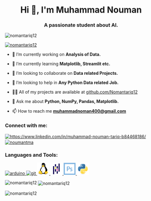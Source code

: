 <h1 align="center">Hi 👋, I'm Muhammad Nouman</h1>
<h3 align="center">A passionate student about AI.</h3>

<p align="left"> <img src="https://komarev.com/ghpvc/?username=nomantariq12&label=Profile%20views&color=0e75b6&style=flat" alt="nomantariq12" /> </p>

<p align="left"> <a href="https://github.com/ryo-ma/github-profile-trophy"><img src="https://github-profile-trophy.vercel.app/?username=nomantariq12" alt="nomantariq12" /></a> </p>

- 🔭 I’m currently working on **Analysis of Data.**

- 🌱 I’m currently learning **Matplotlib, Streamlit etc.**

- 👯 I’m looking to collaborate on **Data related Projects.**

- 🤝 I’m looking to help in **Any Python Data related Job.**

- 👨‍💻 All of my projects are available at [github.com/Nomantariq12](github.com/Nomantariq12)

- 💬 Ask me about **Python, NumPy, Pandas, Matplotlib.**

- 📫 How to reach me **muhammadnoman400@gmail.com**

<h3 align="left">Connect with me:</h3>
<p align="left">
<a href="https://linkedin.com/in/https://www.linkedin.com/in/muhammad-nouman-tariq-b84468186/" target="blank"><img align="center" src="https://raw.githubusercontent.com/rahuldkjain/github-profile-readme-generator/master/src/images/icons/Social/linked-in-alt.svg" alt="https://www.linkedin.com/in/muhammad-nouman-tariq-b84468186/" height="30" width="40" /></a>
<a href="https://kaggle.com/noumantma" target="blank"><img align="center" src="https://raw.githubusercontent.com/rahuldkjain/github-profile-readme-generator/master/src/images/icons/Social/kaggle.svg" alt="noumantma" height="30" width="40" /></a>
</p>

<h3 align="left">Languages and Tools:</h3>
<p align="left"> <a href="https://www.arduino.cc/" target="_blank" rel="noreferrer"> <img src="https://cdn.worldvectorlogo.com/logos/arduino-1.svg" alt="arduino" width="40" height="40"/> </a> <a href="https://git-scm.com/" target="_blank" rel="noreferrer"> <img src="https://www.vectorlogo.zone/logos/git-scm/git-scm-icon.svg" alt="git" width="40" height="40"/> </a> <a href="https://www.linux.org/" target="_blank" rel="noreferrer"> <img src="https://raw.githubusercontent.com/devicons/devicon/master/icons/linux/linux-original.svg" alt="linux" width="40" height="40"/> </a> <a href="https://pandas.pydata.org/" target="_blank" rel="noreferrer"> <img src="https://raw.githubusercontent.com/devicons/devicon/2ae2a900d2f041da66e950e4d48052658d850630/icons/pandas/pandas-original.svg" alt="pandas" width="40" height="40"/> </a> <a href="https://www.photoshop.com/en" target="_blank" rel="noreferrer"> <img src="https://raw.githubusercontent.com/devicons/devicon/master/icons/photoshop/photoshop-line.svg" alt="photoshop" width="40" height="40"/> </a> <a href="https://www.python.org" target="_blank" rel="noreferrer"> <img src="https://raw.githubusercontent.com/devicons/devicon/master/icons/python/python-original.svg" alt="python" width="40" height="40"/> </a> </p>

<p><img align="left" src="https://github-readme-stats.vercel.app/api/top-langs?username=nomantariq12&show_icons=true&locale=en&layout=compact" alt="nomantariq12" /></p>

<p>&nbsp;<img align="center" src="https://github-readme-stats.vercel.app/api?username=nomantariq12&show_icons=true&locale=en" alt="nomantariq12" /></p>

<p><img align="center" src="https://github-readme-streak-stats.herokuapp.com/?user=nomantariq12&" alt="nomantariq12" /></p>

<!---
Nomantariq12/Nomantariq12 is a ✨ special ✨ repository because its `README.md` (this file) appears on your GitHub profile.
You can click the Preview link to take a look at your changes.
--->
